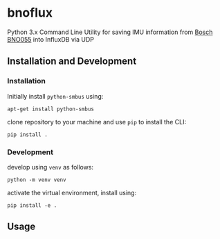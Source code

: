 # bnoflux

Python 3.x Command Line Utility for saving IMU information from [Bosch BNO055]() into InfluxDB via UDP

## Installation and Development

### Installation

Initially install `python-smbus` using:

    apt-get install python-smbus

clone repository to your machine and use `pip` to install the CLI:

    pip install .

### Development

develop using `venv` as follows:

    python -m venv venv

activate the virtual environment, install using:

    pip install -e .


## Usage

